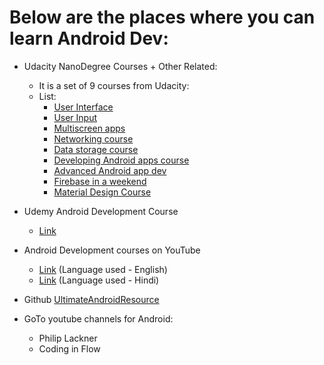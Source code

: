 # Below are the places where you can learn Android Dev:
- Udacity NanoDegree Courses + Other Related:
	- It is a set of 9 courses from Udacity:
	- List:
		- [User Interface](https://classroom.udacity.com/courses/ud834)
		- [User Input](https://classroom.udacity.com/courses/ud836)
		- [Multiscreen apps](https://classroom.udacity.com/courses/ud839)
		- [Networking course](https://classroom.udacity.com/courses/ud843)
		- [Data storage course](https://classroom.udacity.com/courses/ud845)
		- [Developing Android apps course](https://classroom.udacity.com/courses/ud851)
		- [Advanced Android app dev](https://classroom.udacity.com/courses/ud855)
		- [Firebase in a weekend](https://classroom.udacity.com/courses/ud0352)
		- [Material Design Course](https://classroom.udacity.com/courses/ud862)

- Udemy Android Development Course 
    - [Link](https://drive.google.com/drive/folders/1b0Zt0f4mz2e7j8lIaFkBDo-cQu3F9bYI?usp=sharing)

- Android Development courses on YouTube
    - [Link](https://www.youtube.com/playlist?list=PLknSwrodgQ72X4sKpzf5vT8kY80HKcUSe)   (Language used - English)
    - [Link](https://www.youtube.com/playlist?list=PLUhfM8afLE_Ok-0Lx2v9hfrmbxi3GgsX1)   (Language used - Hindi)
       
- Github [UltimateAndroidResource](https://github.com/aritraroy/UltimateAndroidReference.githttps://github.com/aritraroy/UltimateAndroidReference.git)

- GoTo youtube channels for Android:
	- Philip Lackner
	- Coding in Flow
